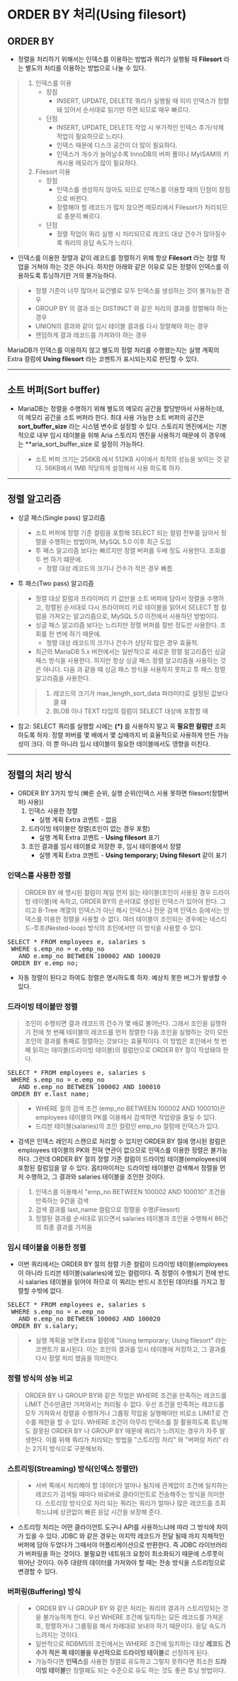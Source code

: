 # ORDER BY 처리(Using filesort)
## ORDER BY 
- 정렬을 처리하기 위해서는 인덱스를 이용하는 방법과 쿼리가 실행될 때 **Filesort** 라는 별도의 처리를 이용하는 방법으로 나눌 수 있다.
> 1. 인덱스를 이용  
>    - 장점  
>      * INSERT, UPDATE, DELETE 쿼리가 실행될 때 이미 인덱스가 정렬돼 있어서 순서대로 읽기만 하면 되므로 매우 빠르다.
>    - 단점  
>      * INSERT, UPDATE, DELETE 작업 시 부가적인 인덱스 추가/삭제 작업이 필요하므로 느리다.
>      * 인덱스 때문에 디스크 공간이 더 많이 필요하다.
>      * 인덱스가 개수가 늘어날수록 InnoDB의 버퍼 풀이나 MyISAM의 키 캐시용 메모리가 많이 필요하다.
> 2. Filesort 이용
>    - 장점  
>      * 인덱스를 생성하지 않아도 되므로 인덱스를 이용할 때의 단점이 장점으로 바뀐다.
>      * 정렬해야 할 레코드가 많지 않으면 메모리에서 Filesort가 처리되므로 충분히 빠르다.
>    - 단점  
>      * 정렬 작업이 쿼리 실행 시 처리되므로 레코드 대상 건수가 많아질수록 쿼리의 응답 속도가 느리다.  

- 인덱스를 이용한 정렬과 같이 레코드를 정렬하기 위해 항상 **Filesort** 라는 정렬 작업을 거쳐야 하는 것은 아니다. 하지만 아래와 같은 이유로 모든 정렬이 인덱스를 이용하도록 튜닝하기란 거의 불가능하다.
> - 정렬 기준이 너무 많아서 요건별로 모두 인덱스를 생성하는 것이 불가능한 경우
> - GROUP BY 의 결과 또는 DISTINCT 와 같은 처리의 결과를 정렬해야 하는 경우
> - UNION의 결과와 같이 임시 테이블 결과를 다시 정렬해야 하는 경우
> - 랜덤하게 결과 레코드를 가져와야 하는 경우  

MariaDB가 인덱스를 이용하지 않고 별도의 정렬 처리를 수행했는지는 실행 계획의 Extra 컬럼에 **Using filesort** 라는 코멘트가 표시되는지로 판단할 수 있다.

- - -
## 소트 버퍼(Sort buffer)
- MariaDB는 정렬을 수행하기 위해 별도의 메모리 공간을 할당받아서 사용하는데, 이 메모리 공간을 소트 버퍼라 한다. 최대 사용 가능한 소트 버퍼의 공간은 **sort_buffer_size** 라는 시스템 변수로 설정할 수 있다. 스토리지 엔진에서는 기본적으로 내부 임시 테이블을 위해 Aria 스토리지 엔진을 사용하기 때문에 이 경우에는 **aria_sort_buffer_size 로 설정이 가능하다.
> - 소트 버퍼 크기는 256KB 에서 512KB 사이에서 최적의 성능을 보이는 것 같다. 56KB에서 1MB 적당하게 설정해서 사용 하도록 하자.
- - -
## 정렬 알고리즘
- 싱글 패스(Single pass) 알고리즘
> - 소트 버퍼에 정렬 기준 컬럼을 포함해 SELECT 되는 컬럼 전부를 담아서 정렬을 수행하는 방법이며, MySQL 5.0 이후 최근 도입
> - 투 패스 알고리즘 보다는 빠르지만 정렬 버퍼를 두배 정도 사용한다. 조회를 두 번 하기 떄문에.  
>   * 정렬 대상 레코드의 크기나 건수가 작은 경우 빠름.

- 투 패스(Two pass) 알고리즘
> - 정렬 대상 칼럼과 프라이머리 키 값만을 소트 버퍼에 담아서 정렬을 수행하고, 정렬된 순서대로 다시 프라이머리 키로 테이블을 읽어서 SELECT 할 컬럼을 가져오는 알고리즘으로, MySQL 5.0 이전에서 사용하던 방법이다.
> - 싱글 패스 알고리즘 보다는 느리지만 정렬 버퍼를 절반 정도만 사용한다. 조회를 한 번에 하기 때문에.
>   * 정렬 대상 레코드의 크기나 건수가 상당히 많은 경우 효율적.
> - 최근의 MariaDB 5.x 버전에서는 일반적으로 새로운 정렬 알고리즘인 싱글 패스 방식을 사용한다. 하지만 항상 싱글 패스 정렬 알고리즘을 사용하는 것은 아니다. 다음 과 같을 때 싱금 패스 방식을 사용하지 못하고 투 패스 정렬 알고리즘을 사용한다.
> > 1. 레코드의 크기가 max_length_sort_data 파라미터로 설정된 값보다 클 떄
> > 2. BLOB 이나 TEXT 타입의 컬럼이 SELECT 대상에 포함할 때

- 참고: SELECT 쿼리를 실행할 시에는 **(*)** 를 사용하지 말고 꼭 **필요한 컬럼만** 조회하도록 하자. 정렬 퍼버를 몇 배에서 몇 십배까지 비 효율적으로 사용하게 만든 가능성이 크다. 이 뿐 아니라 임시 테이블이 필요한 테이블에서도 영향을 미친다.
- - -
## 정렬의 처리 방식
- ORDER BY 3가지 방식 (빠른 순위, 실행 순위(인덱스 사용 못하면 filesort(정렬버퍼) 사용))
    1. 인덱스 사용한 정렬 
        * 실행 계획 Extra 코멘트 - 없음
    2. 드라이빙 테이블만 정렬(조인이 없는 경우 포함)
        * 실행 계획 Extra 코멘트 - **Using filesort** 표기
    3. 조인 결과를 임시 테이블로 저장한 후, 임시 테이블에서 정렬
        * 실행 계획 Extra 코멘트 - **Using temporary; Using filesort** 같이 표기

### 인덱스를 사용한 정렬
> ORDER BY 에 명시된 컬럼이 제일 먼저 읽는 테이블(조인이 사용된 경우 드라이빙 테이블)에 속하고, ORDER BY의 순서대로 생성된 인덱스가 있어야 한다. 그리고 B-Tree 계열의 인덱스가 아닌 해시 인덱스나 전문 검색 인덱스 등에서는 인덱스를 이용한 정렬을 사용할 수 없다. 여러 테이블이 조인되는 경우에는 네스티드-루프(Nested-loop) 방식의 조인에서만 이 방식을 사용할 수 있다.
<pre>
SELECT * FROM employees e, salaries s
 WHERE s.emp_no = e.emp_no
   AND e.emp_no BETWEEN 100002 AND 100020
 ORDER BY e.emp_no;
</pre>
- 자동 정렬이 된다고 하여도 정렬은 명시하도록 하자. 예상치 못한 버그가 발생할 수 있다.

### 드라이빙 테이블만 정렬
> 조인이 수행되면 결과 레코드의 건수가 몇 배로 불어난다. 그래서 조인을 실행하기 전에 첫 번째 테이블의 레코드를 먼저 정렬한 다음 조인을 실행하는 것이 모든 조인의 결과를 통째로 정렬하는 것보다는 효율적이다. 이 방법은 조인에서 첫 번째 읽히는 테이블(드라이빙 테이블)의 컬럼만으로 ORDER BY 절이 작성돼야 한다.
<pre>
SELECT * FROM employees e, salaries s
 WHERE s.emp_no = e.emp_no
   AND e.emp_no BETWEEN 100002 AND 100010
 ORDER BY e.last_name;
</pre>
> - WHERE 절의 검색 조건 (emp_no BETWEEN 100002 AND 100010)은 employees 테이블의 PK를 이용해서 검색하면 작업량을 줄일 수 있다.
> - 드리븐 테이블(salaries)의 조인 컬럼인 emp_no 컬럼에 인덱스가 있다.  

- 검색은 인덱스 레인지 스캔으로 처리할 수 있지만 ORDER BY 절에 명시된 컬럼은 employees 테이블의 PK와 전혀 연관이 없으므로 인덱스를 이용한 정렬은 불가능하다. 그런데 ORDER BY 절의 정렬 기준 컬럼이 드라이빙 테이블(employees)에 포함된 컬럼임을 알 수 있다. 옵티마이저는 드라이빙 테이블만 검색해서 정렬을 먼저 수행하고, 그 결과와 salaries 테이블을 조인한 것이다.
> 1. 인덱스를 이용해서 "emp_no BETWEEN 100002 AND 100010" 조건을 만족하는 9건을 검색
> 2. 검색 결과를 last_name 컬럼으로 정렬을 수행(Filesort)
> 3. 정렬된 결과를 순서대로 읽으면서 salaries 테이블과 조인을 수행해서 86건의 최종 결과를 가져옴
### 임시 테이블을 이용한 정렬
- 이번 쿼리에서는 ORDER BY 절의 정렬 기준 컬럼이 드라이빙 테이블(employees이 아니라 드리븐 테이블(salaries)에 있는 컬럼이다. 즉 정렬이 수행되기 전에 반드시 salaries 테이블을 읽어야 하므로 이 쿼리는 반드시 조인된 데이터를 가지고 정렬할 수밖에 없다.
<pre>
SELECT * FROM employees e, salaries s
 WHERE s.emp_no = e.emp_no
   AND e.emp_no BETWEEN 100002 AND 100020
 ORDER BY s.salary;
</pre>
> - 실행 계획을 보면 Extra 컬럼에 "Using temporary; Using filesort" 라는 코멘트가 표시된다. 이는 조인의 결과를 임시 테이블에 저장하고, 그 결과를 다시 정렬 처리 했음을 의미한다.

### 정렬 방식의 성능 비교 
> ORDER BY 나 GROUP BY와 같은 작업은 WHERE 조건을 만족하는 레코드를 LIMIT 건수만큼만 가져와서는 처리될 수 없다. 우선 조건을 만족하는 레코드를 모두 가져와서 정렬을 수행하거나 그룹핑 작업을 실행해야만 비로소 LIMIT로 건수를 제한을 할 수 있다. WHERE 조건이 아무리 인덱스를 잘 활용하도록 튜닝해도 잘못된 ORDER BY 나 GROUP BY 때문에 쿼리가 느려지는 경우가 자주 발생한다. 이를 위해 쿼리가 처리되는 방법을 "스트리밍 처리" 와 "버퍼링 처리" 라는 2가지 방식으로 구분해보자.

### 스트리밍(Streaming) 방식(인덱스 정렬만)
> - 서버 쪽에서 처리해야 할 데이터가 얼마나 될지에 관계없이 조건에 일치하는 레코드가 검색될 때마다 바로바로 클라이언트로 전송해주는 방식을 의미한다. 스트리밍 방식으로 처리 되는 쿼리는 쿼리가 얼마나 많은 레코드를 조회하느냐에 상관없이 빠른 응답 시간을 보장해 준다.
- 스트리밍 처리는 어떤 클라이언트 도구나 API를 사용하느냐에 따라 그 방식에 차이가 있을 수 있다. JDBC 와 같은 경우는 마지막 레코드가 전달 될때 까지 자체적인 버퍼에 담아 두었다가 그때서야 어플리케이션으로 반환한다. 즉 JDBC 라이브러리가 버퍼링을 하는 것이다. 불필요한 네트워크 요청이 최소화되기 때문에 스루풋이 뛰어난 것이다. 아주 대량의 데이터를 가져와야 할 때는 전송 방식을 스트리밍으로 변경할 수 있다.

### 버퍼링(Buffering) 방식
> - ORDER BY 나 GROUP BY 와 같은 처리는 쿼리의 결과가 스트리밍되는 것을 불가능하게 한다. 우선 WHERE 조건에 일치하는 모든 레코드를 가져온 후, 정렬하거나 그룹핑을 해서 차례대로 보내야 하기 때문이다. 응답 속도가 느려지는 것이다.
> - 일반적으로 RDBMS의 조인에서는 WHERE 조건에 일치하는 대상 **레코드 건수가 적은 쪽 테이블을 우선적으로 드라이빙 테이블**로 선정하게 된다.
> - 가능하다면 **인덱스**를 사용한 정렬로 유도하고 그렇지 못하다면 최소한 **드라이빙 테이블**만 정렬해도 되는 수준으로 유도 하는 것도 좋은 튜닝 방법이다.